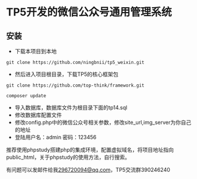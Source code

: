 # TP5开发的微信公众号通用管理系统
## 安装
- 下载本项目到本地
```
git clone https://github.com/ningbnii/tp5_weixin.git
```
- 然后进入项目根目录，下载TP5的核心框架包
```
git clone https://github.com/top-think/framework.git
```
```
composer update
```
- 导入数据库，数据库文件为根目录下面的tp14.sql
- 修改数据库配置文件
- 修改config.php中的微信公众号相关参数，修改site_url,img_server为你自己的地址
- 登陆用户名：admin 密码：123456

推荐使用phpstudy搭建php的集成环境，配置虚拟域名，将项目地址指向public_html，关于phpstudy的使用方法，自行搜索。

有问题可以发邮件给我<296720094@qq.com>，TP5交流群390246240
